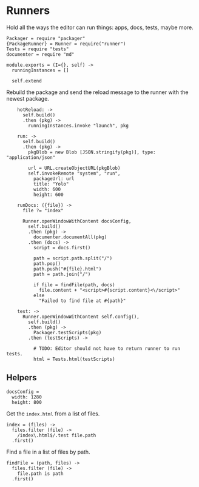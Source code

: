 Runners
=======

Hold all the ways the editor can run things: apps, docs, tests, maybe more.

    Packager = require "packager"
    {PackageRunner} = Runner = require("runner")
    Tests = require "tests"
    documenter = require "md"

    module.exports = (I={}, self) ->
      runningInstances = []

      self.extend

Rebuild the package and send the reload message to the runner with the newest package.

        hotReload: ->
          self.build()
          .then (pkg) ->
            runningInstances.invoke "launch", pkg

        run: ->
          self.build()
          .then (pkg) ->
            pkgBlob = new Blob [JSON.stringify(pkg)], type: "application/json"

            url = URL.createObjectURL(pkgBlob)
            self.invokeRemote "system", "run",
              packageUrl: url
              title: "Yolo"
              width: 600
              height: 600

        runDocs: ({file}) ->
          file ?= "index"

          Runner.openWindowWithContent docsConfig,
            self.build()
            .then (pkg) ->
              documenter.documentAll(pkg)
            .then (docs) ->
              script = docs.first()

              path = script.path.split("/")
              path.pop()
              path.push("#{file}.html")
              path = path.join("/")

              if file = findFile(path, docs)
                file.content + "<script>#{script.content}<\/script>"
              else
                "Failed to find file at #{path}"

        test: ->
          Runner.openWindowWithContent self.config(),
            self.build()
            .then (pkg) ->
              Packager.testScripts(pkg)
            .then (testScripts) ->

              # TODO: Editor should not have to return runner to run tests.
              html = Tests.html(testScripts)

Helpers
-------

    docsConfig =
      width: 1280
      height: 800

Get the `index.html` from a list of files.

    index = (files) ->
      files.filter (file) ->
        /index\.html$/.test file.path
      .first()

Find a file in a list of files by path.

    findFile = (path, files) ->
      files.filter (file) ->
        file.path is path
      .first()
